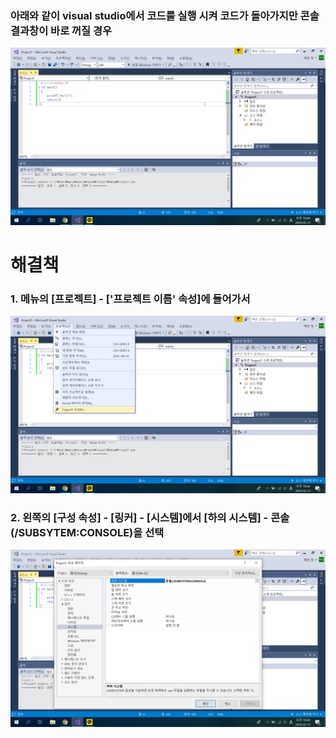 ### 아래와 같이 visual studio에서 코드를 실행 시켜 코드가 돌아가지만 콘솔 결과창이 바로 꺼질 경우

![C-error-1](/image_file/C-error-1.png)

# 해결책

### 1. 메뉴의 [프로젝트] - ['프로젝트 이름' 속성]에 들어가서

![C-error-2](/image_file/C-error-2.png)

### 2. 왼쪽의 [구성 속성] - [링커] - [시스템]에서 [하의 시스템] - 콘솔(/SUBSYTEM:CONSOLE)을 선택

![C-error-3](/image_file/C-error-3.png)
